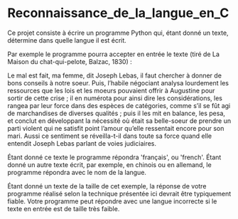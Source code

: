 # Reconnaissance_de_la_langue_en_C

Ce projet consiste à écrire un programme Python qui, étant donné un texte, détermine dans quelle langue il est écrit.

Par exemple le programme pourra accepter en entrée le texte (tiré de La Maison du chat-qui-pelote, Balzac, 1830) :

Le mal est fait, ma femme, dit Joseph Lebas, il faut chercher à donner de bons conseils à notre soeur. Puis, l’habile négociant analysa lourdement les ressources que les lois et les moeurs pouvaient offrir à Augustine pour sortir de cette crise ; il en numérota pour ainsi dire les considérations, les rangea par leur force dans des espèces de catégories, comme s’il se fût agi de marchandises de diverses qualités ; puis il les mit en balance, les pesa, et conclut en développant la nécessité où était sa belle-soeur de prendre un parti violent qui ne satisfit point l’amour qu’elle ressentait encore pour son mari. Aussi ce sentiment se réveilla-t-il dans toute sa force quand elle entendit Joseph Lebas parlant de voies judiciaires.

Étant donné ce texte le programme répondra 'français', ou 'french'. Étant donné un autre texte écrit, par exemple, en chinois ou en allemand, le programme répondra avec le nom de la langue.

Étant donné un texte de la taille de cet exemple, la réponse de votre programme réalisé selon la technique présentée ici devrait être typiquement fiable. Votre programme peut répondre avec une langue incorrecte si le texte en entrée est de taille très faible.
